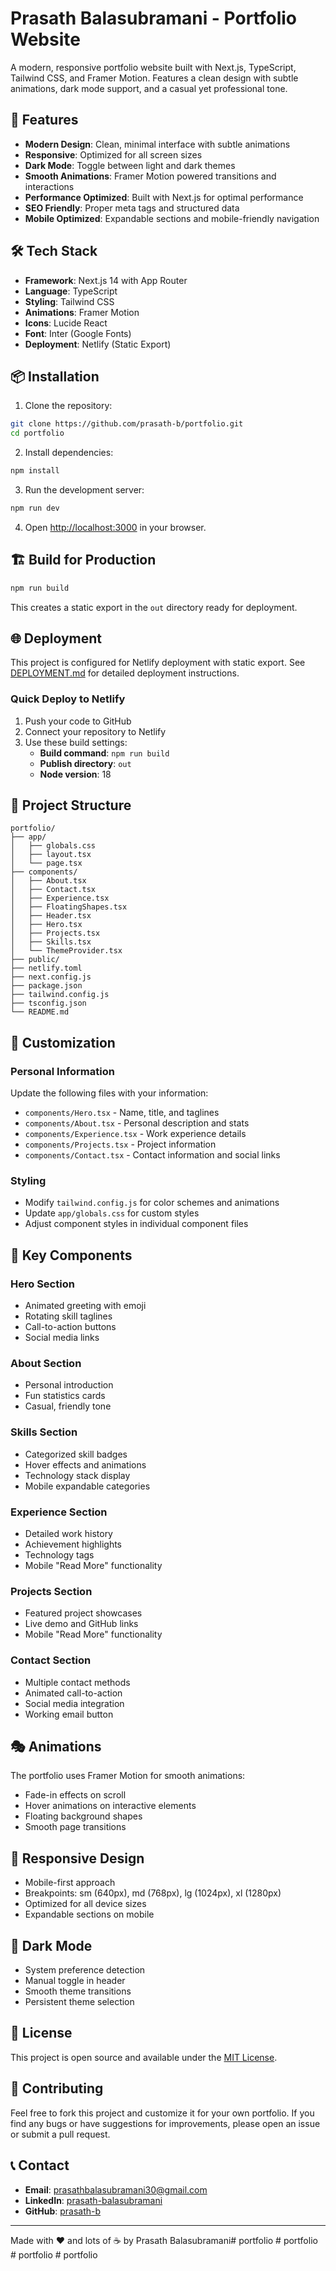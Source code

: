 # Prasath Balasubramani - Portfolio Website

A modern, responsive portfolio website built with Next.js, TypeScript, Tailwind CSS, and Framer Motion. Features a clean design with subtle animations, dark mode support, and a casual yet professional tone.

## 🚀 Features

- **Modern Design**: Clean, minimal interface with subtle animations
- **Responsive**: Optimized for all screen sizes
- **Dark Mode**: Toggle between light and dark themes
- **Smooth Animations**: Framer Motion powered transitions and interactions
- **Performance Optimized**: Built with Next.js for optimal performance
- **SEO Friendly**: Proper meta tags and structured data
- **Mobile Optimized**: Expandable sections and mobile-friendly navigation

## 🛠️ Tech Stack

- **Framework**: Next.js 14 with App Router
- **Language**: TypeScript
- **Styling**: Tailwind CSS
- **Animations**: Framer Motion
- **Icons**: Lucide React
- **Font**: Inter (Google Fonts)
- **Deployment**: Netlify (Static Export)

## 📦 Installation

1. Clone the repository:
```bash
git clone https://github.com/prasath-b/portfolio.git
cd portfolio
```

2. Install dependencies:
```bash
npm install
```

3. Run the development server:
```bash
npm run dev
```

4. Open [http://localhost:3000](http://localhost:3000) in your browser.

## 🏗️ Build for Production

```bash
npm run build
```

This creates a static export in the `out` directory ready for deployment.

## 🌐 Deployment

This project is configured for Netlify deployment with static export. See [DEPLOYMENT.md](./DEPLOYMENT.md) for detailed deployment instructions.

### Quick Deploy to Netlify

1. Push your code to GitHub
2. Connect your repository to Netlify
3. Use these build settings:
   - **Build command**: `npm run build`
   - **Publish directory**: `out`
   - **Node version**: 18

## 📁 Project Structure

```
portfolio/
├── app/
│   ├── globals.css
│   ├── layout.tsx
│   └── page.tsx
├── components/
│   ├── About.tsx
│   ├── Contact.tsx
│   ├── Experience.tsx
│   ├── FloatingShapes.tsx
│   ├── Header.tsx
│   ├── Hero.tsx
│   ├── Projects.tsx
│   ├── Skills.tsx
│   └── ThemeProvider.tsx
├── public/
├── netlify.toml
├── next.config.js
├── package.json
├── tailwind.config.js
├── tsconfig.json
└── README.md
```

## 🎨 Customization

### Personal Information
Update the following files with your information:
- `components/Hero.tsx` - Name, title, and taglines
- `components/About.tsx` - Personal description and stats
- `components/Experience.tsx` - Work experience details
- `components/Projects.tsx` - Project information
- `components/Contact.tsx` - Contact information and social links

### Styling
- Modify `tailwind.config.js` for color schemes and animations
- Update `app/globals.css` for custom styles
- Adjust component styles in individual component files

## 🌟 Key Components

### Hero Section
- Animated greeting with emoji
- Rotating skill taglines
- Call-to-action buttons
- Social media links

### About Section
- Personal introduction
- Fun statistics cards
- Casual, friendly tone

### Skills Section
- Categorized skill badges
- Hover effects and animations
- Technology stack display
- Mobile expandable categories

### Experience Section
- Detailed work history
- Achievement highlights
- Technology tags
- Mobile "Read More" functionality

### Projects Section
- Featured project showcases
- Live demo and GitHub links
- Mobile "Read More" functionality

### Contact Section
- Multiple contact methods
- Animated call-to-action
- Social media integration
- Working email button

## 🎭 Animations

The portfolio uses Framer Motion for smooth animations:
- Fade-in effects on scroll
- Hover animations on interactive elements
- Floating background shapes
- Smooth page transitions

## 📱 Responsive Design

- Mobile-first approach
- Breakpoints: sm (640px), md (768px), lg (1024px), xl (1280px)
- Optimized for all device sizes
- Expandable sections on mobile

## 🌙 Dark Mode

- System preference detection
- Manual toggle in header
- Smooth theme transitions
- Persistent theme selection

## 📄 License

This project is open source and available under the [MIT License](LICENSE).

## 🤝 Contributing

Feel free to fork this project and customize it for your own portfolio. If you find any bugs or have suggestions for improvements, please open an issue or submit a pull request.

## 📞 Contact

- **Email**: prasathbalasubramani30@gmail.com
- **LinkedIn**: [prasath-balasubramani](https://www.linkedin.com/in/prasath-balasubramani/)
- **GitHub**: [prasath-b](https://github.com/prasath-b)

---

Made with ❤️ and lots of ☕ by Prasath Balasubramani#   p o r t f o l i o  
 #   p o r t f o l i o  
 #   p o r t f o l i o  
 #   p o r t f o l i o  
 